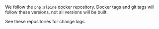 We follow the `php:alpine` docker repository. Docker tags and git tags will follow these versions, not all versions will be built.

See these repositories for change logs.